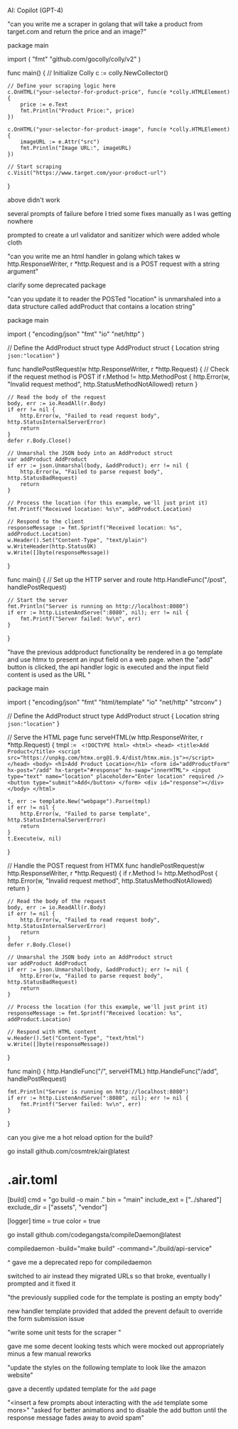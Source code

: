 AI: Copilot (GPT-4)

"can you write me a scraper in golang that will take a product from target.com and return the price and an image?"


package main

import (
    "fmt"
    "github.com/gocolly/colly/v2"
)

func main() {
    // Initialize Colly
    c := colly.NewCollector()

    // Define your scraping logic here
    c.OnHTML("your-selector-for-product-price", func(e *colly.HTMLElement) {
        price := e.Text
        fmt.Println("Product Price:", price)
    })

    c.OnHTML("your-selector-for-product-image", func(e *colly.HTMLElement) {
        imageURL := e.Attr("src")
        fmt.Println("Image URL:", imageURL)
    })

    // Start scraping
    c.Visit("https://www.target.com/your-product-url")
}

above didn't work

several prompts of failure before I tried some fixes manually as I was getting nowhere


prompted to create a url validator and sanitizer which were added whole cloth



"can you write me an html handler in golang which takes w http.ResponseWriter, r *http.Request and is a POST request with a string argument"

clarify some deprecated package

"can you update it to reader the POSTed "location" is unmarshaled into a data structure called addProduct that contains a location string"

package main

import (
    "encoding/json"
    "fmt"
    "io"
    "net/http"
)

// Define the AddProduct struct
type AddProduct struct {
    Location string `json:"location"`
}

func handlePostRequest(w http.ResponseWriter, r *http.Request) {
    // Check if the request method is POST
    if r.Method != http.MethodPost {
        http.Error(w, "Invalid request method", http.StatusMethodNotAllowed)
        return
    }

    // Read the body of the request
    body, err := io.ReadAll(r.Body)
    if err != nil {
        http.Error(w, "Failed to read request body", http.StatusInternalServerError)
        return
    }
    defer r.Body.Close()

    // Unmarshal the JSON body into an AddProduct struct
    var addProduct AddProduct
    if err := json.Unmarshal(body, &addProduct); err != nil {
        http.Error(w, "Failed to parse request body", http.StatusBadRequest)
        return
    }

    // Process the location (for this example, we'll just print it)
    fmt.Printf("Received location: %s\n", addProduct.Location)

    // Respond to the client
    responseMessage := fmt.Sprintf("Received location: %s", addProduct.Location)
    w.Header().Set("Content-Type", "text/plain")
    w.WriteHeader(http.StatusOK)
    w.Write([]byte(responseMessage))
}

func main() {
    // Set up the HTTP server and route
    http.HandleFunc("/post", handlePostRequest)

    // Start the server
    fmt.Println("Server is running on http://localhost:8080")
    if err := http.ListenAndServe(":8080", nil); err != nil {
        fmt.Printf("Server failed: %v\n", err)
    }
}




"have the previous addproduct functionality be rendered in a go template and use htmx to present an input field on a web page. when the "add" button is clicked, the api handler logic is executed and the input field content is used as the URL "


package main

import (
    "encoding/json"
    "fmt"
    "html/template"
    "io"
    "net/http"
    "strconv"
)

// Define the AddProduct struct
type AddProduct struct {
    Location string `json:"location"`
}

// Serve the HTML page
func serveHTML(w http.ResponseWriter, r *http.Request) {
    tmpl := `
    <!DOCTYPE html>
    <html>
    <head>
        <title>Add Product</title>
        <script src="https://unpkg.com/htmx.org@1.9.4/dist/htmx.min.js"></script>
    </head>
    <body>
        <h1>Add Product Location</h1>
        <form id="addProductForm" hx-post="/add" hx-target="#response" hx-swap="innerHTML">
            <input type="text" name="location" placeholder="Enter location" required />
            <button type="submit">Add</button>
        </form>
        <div id="response"></div>
    </body>
    </html>`
    
    t, err := template.New("webpage").Parse(tmpl)
    if err != nil {
        http.Error(w, "Failed to parse template", http.StatusInternalServerError)
        return
    }
    t.Execute(w, nil)
}

// Handle the POST request from HTMX
func handlePostRequest(w http.ResponseWriter, r *http.Request) {
    if r.Method != http.MethodPost {
        http.Error(w, "Invalid request method", http.StatusMethodNotAllowed)
        return
    }

    // Read the body of the request
    body, err := io.ReadAll(r.Body)
    if err != nil {
        http.Error(w, "Failed to read request body", http.StatusInternalServerError)
        return
    }
    defer r.Body.Close()

    // Unmarshal the JSON body into an AddProduct struct
    var addProduct AddProduct
    if err := json.Unmarshal(body, &addProduct); err != nil {
        http.Error(w, "Failed to parse request body", http.StatusBadRequest)
        return
    }

    // Process the location (for this example, we'll just print it)
    responseMessage := fmt.Sprintf("Received location: %s", addProduct.Location)

    // Respond with HTML content
    w.Header().Set("Content-Type", "text/html")
    w.Write([]byte(responseMessage))
}

func main() {
    http.HandleFunc("/", serveHTML)
    http.HandleFunc("/add", handlePostRequest)

    fmt.Println("Server is running on http://localhost:8080")
    if err := http.ListenAndServe(":8080", nil); err != nil {
        fmt.Printf("Server failed: %v\n", err)
    }
}



can you give me a hot reload option for the build?


go install github.com/cosmtrek/air@latest


# .air.toml
[build]
cmd = "go build -o main ."
bin = "main"
include_ext = ["../shared"]
exclude_dir = ["assets", "vendor"]

[logger]
time = true
color = true

go install github.com/codegangsta/compileDaemon@latest

compiledaemon -build="make build" -command="./build/api-service"


^ gave me a deprecated repo for compiledaemon

switched to air instead
they migrated URLs so that broke, eventually I prompted and it fixed it

"the previously supplied code for the template is posting an empty body"

new handler template provided that added the prevent default to override the form submission issue

"write some unit tests for the scraper <pasted in scraper.go code>"


gave me some decent looking tests which were mocked out appropriately minus a few manual reworks


"update the styles on the following template to look like the amazon website"

gave a decently updated template for the `add` page


"<insert a few prompts about interacting with the `add` template some more>"
"asked for better animations and to disable the add button until the response message fades away to avoid spam"